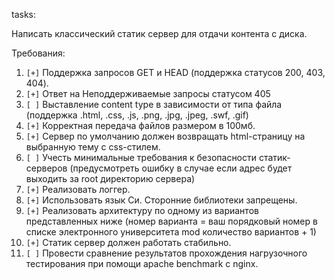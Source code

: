 tasks:

Написать классический статик сервер для отдачи контента с диска.

Требования:

 1. `[+]` Поддержка запросов GET и HEAD (поддержка статусов 200, 403, 404).
 2. `[+]` Ответ на Неподдерживаемые запросы статусом 405
 3. `[ ]` Выставление content type в зависимости от типа файла (поддержка .html, .css, .js, .png, .jpg, .jpeg, .swf, .gif)
 4. `[+]` Корректная передача файлов размером в 100мб.
 5. `[+]` Сервер по умолчанию должен возвращать html-страницу на выбранную тему с css-стилем.
 6. `[ ]` Учесть минимальные требования к безопасности статик-серверов (предусмотреть ошибку в случае если адрес будет выходить за root директорию сервера)
 7. `[+]` Реализовать логгер.
 8. `[+]` Использовать язык Си. Сторонние библиотеки запрещены.
 9. `[+]` Реализовать архитектуру по одному из вариантов представленных ниже (номер варианта = ваш порядковый номер в списке электронного университета mod количество вариантов + 1)
 10. `[+]` Статик сервер должен работать стабильно.
 11. `[ ]` Провести сравнение результатов прохождения нагрузочного тестирования при помощи apache benchmark с nginx.